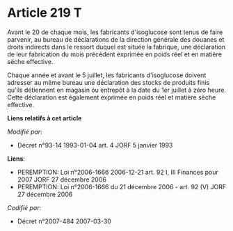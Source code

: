 # Article 219 T

Avant le 20 de chaque mois, les fabricants d'isoglucose sont tenus de faire parvenir, au bureau de déclarations de la
direction générale des douanes et droits indirects dans le ressort duquel est située la fabrique, une déclaration de leur
fabrication du mois précédent exprimée en poids réel et en matière sèche effective.

Chaque année et avant le 5 juillet, les fabricants d'isoglucose doivent adresser au même bureau une déclaration des stocks de
produits finis qu'ils détiennent en magasin ou entrepôt à la date du 1er juillet à zéro heure. Cette déclaration est
également exprimée en poids réel et matière sèche effective.

**Liens relatifs à cet article**

_Modifié par_:

  - Décret n°93-14 1993-01-04 art. 4 JORF 5 janvier 1993

**Liens**:

  - PEREMPTION: Loi n°2006-1666 2006-12-21 art. 92 I, III Finances pour 2007 JORF 27 décembre 2006
  - PEREMPTION: Loi n°2006-1666 du 21 décembre 2006 - art. 92 (V) JORF 27 décembre 2006

_Codifié par_:

  - Décret n°2007-484 2007-03-30
